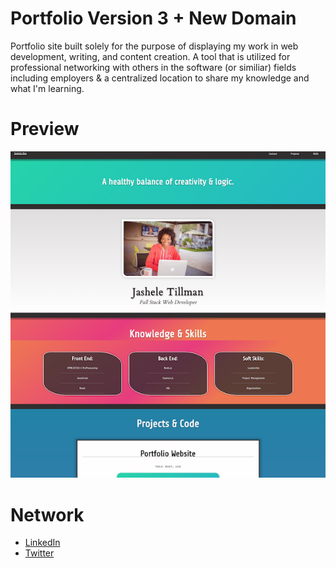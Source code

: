 # Portfolio Version 3 + New Domain 

Portfolio site built solely for the purpose of displaying my work in web development, writing, and content creation. A tool that is utilized for professional networking with others in the software (or similiar) fields including employers & a centralized location to share my knowledge and what I'm learning.


# Preview 
![alt text](src/images/portfolioversion3.png "Jashele.Dev")


# Network
- [LinkedIn](https://www.linkedin.com/in/jashelet/ "LinkedIn")
- [Twitter](https://twitter.com/jasheloper "Twitter")

